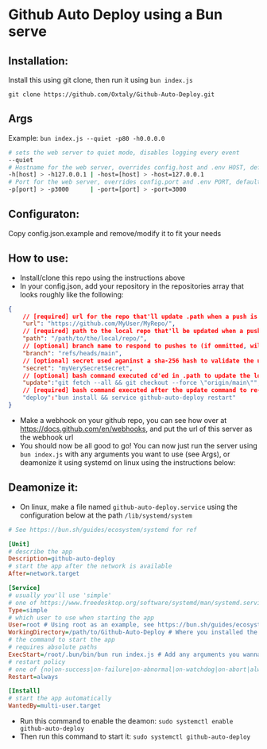 # Github Auto Deploy using a Bun serve

## Installation:
Install this using git clone, then run it using `bun index.js`
```
git clone https://github.com/Oxtaly/Github-Auto-Deploy.git
```

## Args

Example: `bun index.js --quiet -p80 -h0.0.0.0`

```sh
# sets the web server to quiet mode, disables logging every event
--quiet 
# Hostname for the web server, overrides config.host and .env HOST, defaults to null (bun default, 0.0.0.0)
-h[host] > -h127.0.0.1 | -host=[host] > -host=127.0.0.1
# Port for the web server, overrides config.port and .env PORT, defaults to 3000
-p[port] > -p3000      | -port=[port] > -port=3000 
```

## Configuraton:
Copy config.json.example and remove/modify it to fit your needs

## How to use:
- Install/clone this repo using the instructions above
- In your config.json, add your repository in the repositories array that looks roughly like the following:
```json
{
    // [required] url for the repo that'll update .path when a push is received
    "url": "https://github.com/MyUser/MyRepo/",
    // [required] path to the local repo that'll be updated when a push is received from the repo url above
    "path": "/path/to/the/local/repo/",
    // [optional] branch name to respond to pushes to (if ommitted, will accept any branch push) [Not recommended]
    "branch": "refs/heads/main",
    // [optional] secret used aganinst a sha-256 hash to validate the update comes from an authorized source (leave empty to accept any request) [Recommended!]
    "secret": "myVerySecretSecret",
    // [optional] bash command executed cd'ed in .path to update the local repo, default (if property absent) command below
    "update":"git fetch --all && git checkout --force \"origin/main\"",
    // [required] bash command executed after the update command to re-deploy the .path repo, example that would work for this repo using systemd on a ubuntu linux system:
    "deploy":"bun install && service github-auto-deploy restart"
}
```
- Make a webhook on your github repo, you can see how over at https://docs.github.com/en/webhooks, and put the url of this server as the webhook url
- You should now be all good to go! You can now just run the server using `bun index.js` with any arguments you want to use (see Args), or deamonize it using systemd on linux using the instructions below:

## Deamonize it:
- On linux, make a file named `github-auto-deploy.service` using the configuration below at the path `/lib/systemd/system`
```ini
# See https://bun.sh/guides/ecosystem/systemd for ref

[Unit]
# describe the app
Description=github-auto-deploy
# start the app after the network is available
After=network.target

[Service]
# usually you'll use 'simple'
# one of https://www.freedesktop.org/software/systemd/man/systemd.service.html#Type=
Type=simple
# which user to use when starting the app
User=root # Using root as an example, see https://bun.sh/guides/ecosystem/systemd on how to use another user
WorkingDirectory=/path/to/Github-Auto-Deploy # Where you installed the repo
# the command to start the app
# requires absolute paths
ExecStart=/root/.bun/bin/bun run index.js # Add any arguments you wanna use here, like --quiet or -p3000
# restart policy
# one of {no|on-success|on-failure|on-abnormal|on-watchdog|on-abort|always}
Restart=always

[Install]
# start the app automatically
WantedBy=multi-user.target
```
- Run this command to enable the deamon: `sudo systemctl enable github-auto-deploy`
- Then run this command to start it: `sudo systemctl github-auto-deploy`
